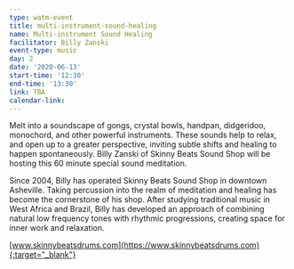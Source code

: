 ```yaml
---
type: watm-event
title: multi-instrument-sound-healing
name: Multi-instrument Sound Healing
facilitator: Billy Zanski
event-type: music
day: 2
date: '2020-06-13'
start-time: '12:30'
end-time: '13:30'
link: TBA
calendar-link:
---
```


Melt into a soundscape of gongs, crystal bowls, handpan, didgeridoo, monochord, and other powerful instruments.  These sounds help to relax, and open up to a greater perspective, inviting subtle shifts and healing to happen spontaneously.  Billy Zanski of Skinny Beats Sound Shop will be hosting this 60 minute special sound meditation.

Since 2004, Billy has operated Skinny Beats Sound Shop in downtown Asheville. Taking percussion into the realm of meditation and healing has become the cornerstone of his shop.
After studying traditional music in West Africa and Brazil, Billy has developed an approach of combining natural low frequency tones with rhythmic progressions, creating space for inner work and relaxation.

[www.skinnybeatsdrums.com](https://www.skinnybeatsdrums.com){:target="_blank"}
